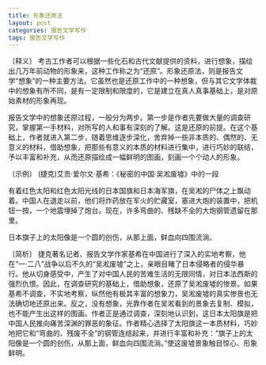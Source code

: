 ```yaml
---
title: 形象还原法
layout: post
categories: 报告文学写作
tags: 报告文学写作
---
```


〔释义〕 考古工作者可以根据一些化石和古代文献提供的资料，进行想象，描绘出几万年前动物的形象来，这种工作称之为“还原”。形象还原法，则是报告文学“想象”的一种主要方法。它虽然也是还原工作中的一种想象，但与其它文学体裁中的想象有所不同，是有一定限制和限度的，它是建立在真人真事基础上，是对原始素材的形象再现。

报告文学中的想象还原过程，一般分为两步。第一步是作者先要做大量的调查研究，掌握第一手材料，对所写的人和事有深刻的了解。这是还原的前提。在这个基础上，作者就进入第二步，随着思维逐步深化，舍弃掉一些非本质的、偶然的、无意义的材料，借助想象，把那些有意义的本质的材料进行集中，进行巧妙的联结，予以丰富和补充，从而还原描绘成一幅鲜明的图画，刻画一个个动人的形象。

〔示例〕 (捷克)艾贡·爱尔文·基希：《秘密的中国·吴淞废墟》中的一段

有着红色太阳和红色太阳光线的日本国旗和日本海军旗，在吴淞的尸体之上飘动着。中国人在退走以前，他们将炸药放在军火的贮藏室，塞进大炮的装置中，把机钮一按，一个地震埋掉了炮台。现在，许多弯曲的、残缺不全的大炮钢管遗留在那里。

日本旗子上的太阳像是一个圆的创伤，从那上面，鲜血向四围流淌。 

〔简析〕 捷克著名记者、报告文学作家基希在中国进行了深入的实地考察，他在“一·二八”战争以后不久的“吴淞废墟”之上，亲眼目睹了日本侵略者的侵华暴行。他从切身感受中，产生了对中国人民的苦难生活的无限同情，对日本法西斯的强烈仇恨。因此，在调查研究的基础上，借助想象，还原了吴淞废墟的惨景。如果基希不调查，不实地考察，纵然他有极其丰富的想象力，吴淞废墟的真实惨景也无法确切地还原出来。反之，没有想象，光靠作者在吴淞看到的景象去复制、模拟，也不能产生出这样的图画。作者正是通过调查，深刻地认识到，这日本太阳旗是把中国人民推向痛苦深渊的罪恶的象征。作者精心选择了太阳旗这一本质材料，巧妙地把它和“弯曲的、残废不全”的钢管连结起来，并进行丰富和补充：“旗子上的太阳像是一个圆的创伤，从那上面，鲜血向四围流淌。”使这废墟景象触目惊心、形象鲜明。 
